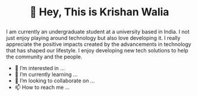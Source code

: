 # <p align= "center"> 👋 Hey, This is Krishan Walia </p>
I am currently an undergraduate student at a university based in India. I not just enjoy playing around technology but also love developing it. I really appreciate the positive impacts created by the advancements in technology that has shaped our lifestyle. I enjoy developing new tech solutions to help the community and the people.

- 👀 I’m interested in ...
- 🌱 I’m currently learning ...
- 💞️ I’m looking to collaborate on ...
- 📫 How to reach me ...

<!---
krishanwalia30/krishanwalia30 is a ✨ special ✨ repository because its `README.md` (this file) appears on your GitHub profile.
You can click the Preview link to take a look at your changes.
--->

